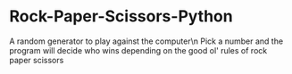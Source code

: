 # Rock-Paper-Scissors-Python
A random generator to play against the computer\n
Pick a number and the program will decide who wins depending on the good ol' rules of rock paper scissors

